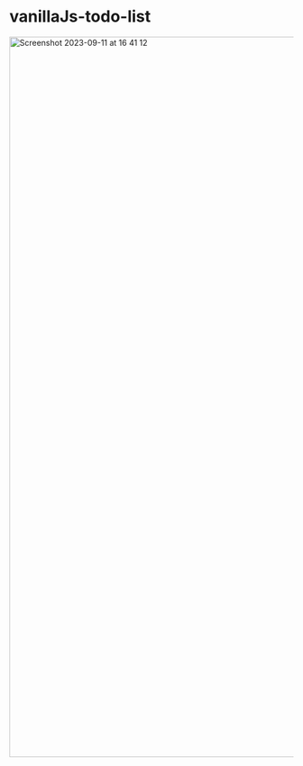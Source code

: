# vanillaJs-todo-list
<img width="1279" alt="Screenshot 2023-09-11 at 16 41 12" src="https://github.com/AzarAhmadov/vanillaJs-todo-list/assets/82292818/bccc0e2f-12f4-4b8f-907d-844ffbfd7d45">
